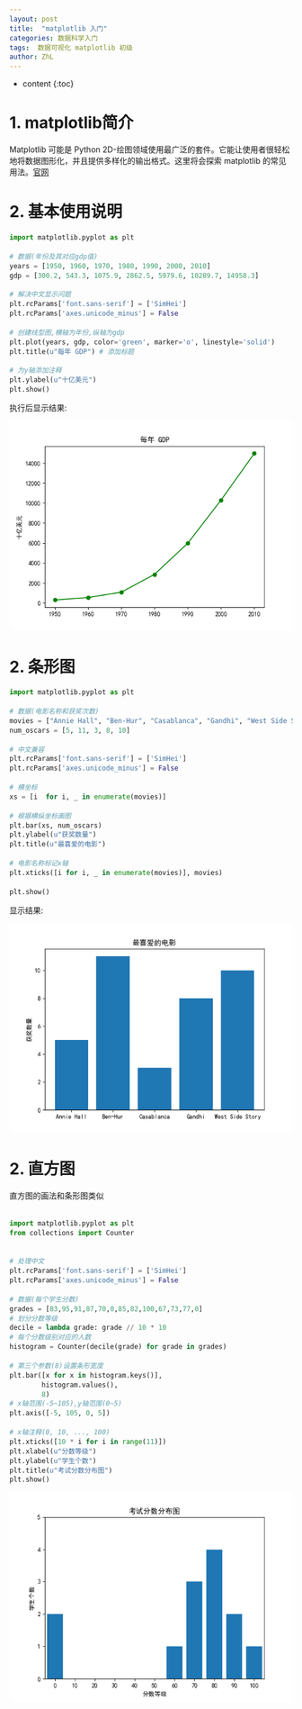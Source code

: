 ```yaml
---
layout: post
title:  "matplotlib 入门"
categories: 数据科学入门
tags:  数据可视化 matplotlib 初级
author: ZhL
---
```


* content
{:toc}

# 1. matplotlib简介

Matplotlib 可能是 Python 2D-绘图领域使用最广泛的套件。它能让使用者很轻松地将数据图形化，并且提供多样化的输出格式。这里将会探索 matplotlib 的常见用法。[官网](https://matplotlib.org/ "matplotlib官网")

# 2. 基本使用说明

```python
import matplotlib.pyplot as plt

# 数据(年份及其对应gdp值)
years = [1950, 1960, 1970, 1980, 1990, 2000, 2010]
gdp = [300.2, 543.3, 1075.9, 2862.5, 5979.6, 10289.7, 14958.3]

# 解决中文显示问题
plt.rcParams['font.sans-serif'] = ['SimHei']
plt.rcParams['axes.unicode_minus'] = False

# 创建线型图,横轴为年份,纵轴为gdp
plt.plot(years, gdp, color='green', marker='o', linestyle='solid')
plt.title(u"每年 GDP") # 添加标题

# 为y轴添加注释
plt.ylabel(u"十亿美元")
plt.show()

```
执行后显示结果:


 ![image](https://github.com/liuzhihan027/liuzhihan027.github.io/raw/master/images-folder/2018-08-13-001.png)

# 2. 条形图

 ```python
 import matplotlib.pyplot as plt

 # 数据(电影名称和获奖次数)
 movies = ["Annie Hall", "Ben-Hur", "Casablanca", "Gandhi", "West Side Story"]
 num_oscars = [5, 11, 3, 8, 10]

 # 中文兼容
 plt.rcParams['font.sans-serif'] = ['SimHei']
 plt.rcParams['axes.unicode_minus'] = False

 # 横坐标
 xs = [i  for i, _ in enumerate(movies)]

 # 根据横纵坐标画图
 plt.bar(xs, num_oscars)
 plt.ylabel(u"获奖数量")
 plt.title(u"最喜爱的电影")

 # 电影名称标记x轴
 plt.xticks([i for i, _ in enumerate(movies)], movies)

 plt.show()

 ```

 显示结果:


  ![image](https://github.com/liuzhihan027/liuzhihan027.github.io/raw/master/images-folder/2018-08-13-002.png)

# 2. 直方图


直方图的画法和条形图类似

```Python

import matplotlib.pyplot as plt
from collections import Counter


# 处理中文
plt.rcParams['font.sans-serif'] = ['SimHei']
plt.rcParams['axes.unicode_minus'] = False

# 数据(每个学生分数)
grades = [83,95,91,87,70,0,85,82,100,67,73,77,0]
# 划分分数等级
decile = lambda grade: grade // 10 * 10
# 每个分数级别对应的人数
histogram = Counter(decile(grade) for grade in grades)

# 第三个参数(8)设置条形宽度
plt.bar([x for x in histogram.keys()],
        histogram.values(),
        8)
# x轴范围(-5~105),y轴范围(0~5)
plt.axis([-5, 105, 0, 5])

# x轴注释(0, 10, ..., 100)
plt.xticks([10 * i for i in range(11)])
plt.xlabel(u"分数等级")
plt.ylabel(u"学生个数")
plt.title(u"考试分数分布图")
plt.show()

```


  ![image](https://github.com/liuzhihan027/liuzhihan027.github.io/raw/master/images-folder/2018-08-13-003.png)
